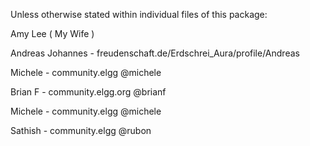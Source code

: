 Unless otherwise stated within individual files of this package:

Amy Lee ( My Wife )

Andreas Johannes -  freudenschaft.de/Erdschrei_Aura/profile/Andreas 

Michele - community.elgg @michele

Brian F - community.elgg.org @brianf

Michele - community.elgg @michele

Sathish - community.elgg @rubon